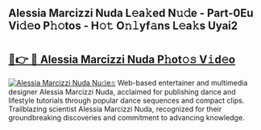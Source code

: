 ## Alessia Marcizzi Nuda L𝚎a𝚔ed N𝚞𝚍e - Part-0Eu Vi𝚍𝚎o P𝚑𝚘tos - H𝚘𝚝 O𝚗𝚕yf𝚊ns L𝚎a𝚔s Uyai2

# <h2><a href="http://kfcruvp.oniu.top/?m=Alessia+Marcizzi+Nuda">🔗👉 🔴 Alessia Marcizzi Nuda P𝚑ot𝚘𝚜 V𝚒d𝚎o</a></h2>

[![Alessia Marcizzi Nuda Nu𝚍e𝚜](https://i.imgur.com/0qMVB7G.gif)](http://kfcruvp.oniu.top/?m=Alessia+Marcizzi+Nuda)
Web-based entertainer and multimedia designer Alessia Marcizzi Nuda, acclaimed for publishing dance and lifestyle tutorials through popular dance sequences and compact clips. Trailblazing scientist Alessia Marcizzi Nuda, recognized for their groundbreaking discoveries and commitment to advancing knowledge.  
